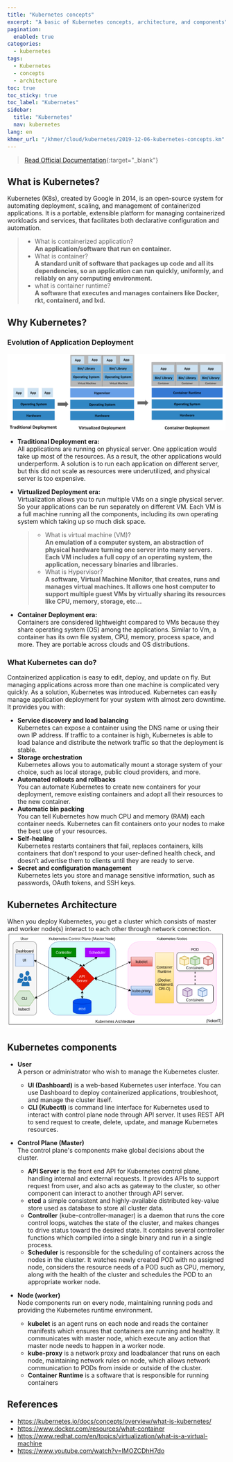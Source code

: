 ```yaml
---
title: "Kubernetes concepts"
excerpt: "A basic of Kubernetes concepts, architecture, and components"
pagination:
  enabled: true
categories:
  - kubernetes  
tags:
  - Kubernetes
  - concepts
  - architecture
toc: true
toc_sticky: true
toc_label: "Kubernetes"
sidebar:
  title: "Kubernetes"
  nav: kubernetes
lang: en
khmer_url: "/khmer/cloud/kubernetes/2019-12-06-kubernetes-concepts.km"
---
```

> [Read Official Documentation](https://kubernetes.io/){:target="\_blank"}


## What is Kubernetes?
Kubernetes (K8s), created by Google in 2014, is an open-source system for automating deployment, scaling, and management of containerized applications. It is a portable, extensible platform for managing containerized workloads and services, that facilitates both declarative configuration and automation.  

> - What is containerized application?  
  **An application/software that run on container.**
> - What is container?  
  **A standard unit of software that packages up code and all its dependencies, so an application can run quickly, uniformly, and reliably on any computing environment.**
> - what is container runtime?  
  **A software that executes and manages containers like Docker, rkt, containerd, and lxd.**

## Why Kubernetes?

### Evolution of Application Deployment
[![app-evol](/assets/images/kubernetes/Going-back-in-time.png)](/assets/images/kubernetes/Going-back-in-time.png)

- **Traditional Deployment era:**  
  All applications are running on physical server. One application would take up most of the resources. As a result, the other applications would underperform.
  A solution is to run each application on different server, but this did not scale as resources were underutilized, and physical server is too expensive.
- **Virtualized Deployment era:**  
  Virtualization allows you to run multiple VMs on a single physical server. So your applications can be run separately on different VM. Each VM is a full machine running all the components, including its own operating system which taking up so much disk space.
  > - What is virtual machine (VM)?  
    **An emulation of a computer system, an abstraction of physical hardware turning one server into many servers. Each VM includes a full copy of an operating system, the application, necessary binaries and libraries.**
  > - What is Hypervisor?  
    **A software, Virtual Machine Monitor, that creates, runs and manages virtual machines. It allows one host computer to support multiple guest VMs by virtually sharing its resources like CPU, memory, storage, etc...**

- **Container Deployment era:**  
  Containers are considered lightweight compared to VMs because they share operating system (OS) among the applications. Similar to Vm, a container has its own file system, CPU, memory, process space, and more. They are portable across clouds and OS distributions.

### What Kubernetes can do?
Containerized application is easy to edit, deploy, and update on fly. But managing applications across more than one machine is complicated very quickly. As a solution, Kubernetes was introduced. Kubernetes can easily manage application deployment for your system with almost zero downtime. It provides you with:
  - **Service discovery and load balancing**  
    Kubernetes can expose a container using the DNS name or using their own IP address. If traffic to a container is high, Kubernetes is able to load balance and distribute the network traffic so that the deployment is stable.
  - **Storage orchestration**  
    Kubernetes allows you to automatically mount a storage system of your choice, such as local storage, public cloud providers, and more.
  - **Automated rollouts and rollbacks**  
    You can automate Kubernetes to create new containers for your deployment, remove existing containers and adopt all their resources to the new container.
  - **Automatic bin packing**  
    You can tell Kubernetes how much CPU and memory (RAM) each container needs. Kubernetes can fit containers onto your nodes to make the best use of your resources.
  - **Self-healing**  
    Kubernetes restarts containers that fail, replaces containers, kills containers that don’t respond to your user-defined health check, and doesn’t advertise them to clients until they are ready to serve.
  - **Secret and configuration management**  
    Kubernetes lets you store and manage sensitive information, such as passwords, OAuth tokens, and SSH keys.

## Kubernetes Architecture
When you deploy Kubernetes, you get a cluster which consists of master and worker node(s) interact to each other through network connection.
[![k8s-arch](/assets/images/kubernetes/k8s_architecture.png)](/assets/images/kubernetes/k8s_architecture.png)

## Kubernetes components
- **User**  
A person or administrator who wish to manage the Kubernetes cluster.
  - **UI (Dashboard)** is a web-based Kubernetes user interface. You can use Dashboard to deploy containerized applications, troubleshoot, and manage the cluster itself.
  - **CLI (Kubectl)** is command line interface for Kubernetes used to interact with control plane node through API server. It uses REST API to send request to create, delete, update, and manage Kubernetes resources.

- **Control Plane (Master)**  
The control plane's components make global decisions about the cluster.
  - **API Server** is the front end API for Kubernetes control plane, handling internal and external requests. It provides APIs to support request from user, and also acts as gateway to the cluster, so other component can interact to another through API server.
  - **etcd** a simple consistent and highly-available distributed key-value store used as database to store all cluster data.
  - **Controller** (kube-controller-manager) is a daemon that runs the core control loops, watches the state of the cluster, and makes changes to drive status toward the desired state. It contains several controller functions which compiled into a single binary and run in a single process.    
  - **Scheduler** is responsible for the scheduling of containers across the nodes in the cluster. It watches newly created POD with no assigned node, considers the resource needs of a POD such as CPU, memory, along with the health of the cluster and schedules the POD to an appropriate worker node.

- **Node (worker)**  
Node components run on every node, maintaining running pods and providing the Kubernetes runtime environment.
  - **kubelet** is an agent runs on each node and reads the container manifests which ensures that containers are running and healthy. It communicates with master node, which execute any action that master node needs to happen in a worker node.
  - **kube-proxy** is a network proxy and loadbalancer that runs on each node, maintaining network rules on node, which allows network communication to PODs from inside or outside of the cluster.
  - **Container Runtime** is a software that is responsible for running containers

## References
- <https://kubernetes.io/docs/concepts/overview/what-is-kubernetes/>
- <https://www.docker.com/resources/what-container>
- <https://www.redhat.com/en/topics/virtualization/what-is-a-virtual-machine>
- <https://www.youtube.com/watch?v=IMOZCDhH7do>
